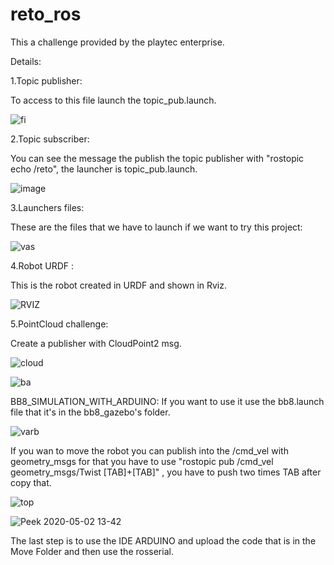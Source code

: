 # reto_ros
This a challenge provided by the playtec enterprise.

Details:

1.Topic publisher:

To access to this file launch the topic_pub.launch.

![fi](https://user-images.githubusercontent.com/59718261/80871992-c35d7b80-8c74-11ea-9286-2b82751c97c0.png)

2.Topic subscriber:

You can see the message the publish the topic publisher with "rostopic echo /reto",
the launcher is topic_pub.launch.

![image](https://user-images.githubusercontent.com/59718261/80871983-b476c900-8c74-11ea-9a3f-215ba78df878.png)


3.Launchers files:

These are the files that we have to launch if we want to try this project:

![vas](https://user-images.githubusercontent.com/59718261/80872455-b0987600-8c77-11ea-9faf-9f6006d50700.png)

4.Robot URDF :

This is the robot created in URDF and shown in Rviz.

![RVIZ](https://user-images.githubusercontent.com/59718261/80872373-1afce680-8c77-11ea-93d3-1434e5593062.png)


5.PointCloud challenge:

Create a publisher with CloudPoint2 msg.

![cloud](https://user-images.githubusercontent.com/59718261/80872423-80e96e00-8c77-11ea-9474-f74e1496a343.png)

![ba](https://user-images.githubusercontent.com/59718261/80872507-fce3b600-8c77-11ea-817f-9b6ac1fbb4ce.png)

BB8_SIMULATION_WITH_ARDUINO:
If you want to use it use the bb8.launch file that it's in the bb8_gazebo's folder.

![varb](https://user-images.githubusercontent.com/59718261/80872750-93fd3d80-8c79-11ea-8ae9-4026d981fda1.png)

If you wan to move the robot you can publish into the /cmd_vel with geometry_msgs for that you have to use "rostopic pub /cmd_vel geometry_msgs/Twist [TAB]+[TAB]" , you have to push two times TAB after copy that.

![top](https://user-images.githubusercontent.com/59718261/80872821-08d07780-8c7a-11ea-860d-56be9a021dbd.png)

![Peek 2020-05-02 13-42](https://user-images.githubusercontent.com/59718261/80872951-db37fe00-8c7a-11ea-83ea-ad8550404aae.gif)

The last step is to use the IDE ARDUINO and upload the code that is in the Move Folder and then use the rosserial.



